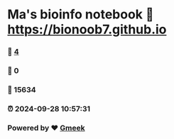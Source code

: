 # Ma's bioinfo notebook :link: https://bionoob7.github.io 
### :page_facing_up: [4](https://bionoob7.github.io/tag.html) 
### :speech_balloon: 0 
### :hibiscus: 15634 
### :alarm_clock: 2024-09-28 10:57:31 
### Powered by :heart: [Gmeek](https://github.com/Meekdai/Gmeek)
